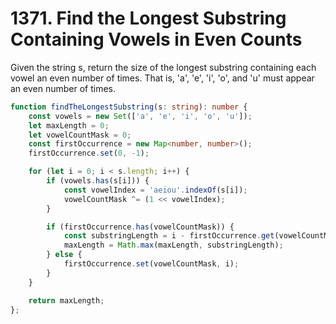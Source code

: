 # 1371. Find the Longest Substring Containing Vowels in Even Counts

Given the string s, return the size of the longest substring containing each vowel an even number of times. That is, 'a', 'e', 'i', 'o', and 'u' must appear an even number of times.

```ts
function findTheLongestSubstring(s: string): number {
    const vowels = new Set(['a', 'e', 'i', 'o', 'u']);
    let maxLength = 0;
    let vowelCountMask = 0;
    const firstOccurrence = new Map<number, number>();
    firstOccurrence.set(0, -1);

    for (let i = 0; i < s.length; i++) {
        if (vowels.has(s[i])) {
            const vowelIndex = 'aeiou'.indexOf(s[i]);
            vowelCountMask ^= (1 << vowelIndex);
        }

        if (firstOccurrence.has(vowelCountMask)) {
            const substringLength = i - firstOccurrence.get(vowelCountMask);
            maxLength = Math.max(maxLength, substringLength);
        } else {
            firstOccurrence.set(vowelCountMask, i);
        }
    }

    return maxLength;
};
```
